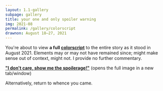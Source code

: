 ```yaml
---
layout: 1.1-gallery
subpage: gallery
title: your one and only spoiler warning
img: 2021-08
permalink: /gallery/colorscript
drawnon: August 18–27, 2021
---
```

You're about to view **a full <a href="https://www.moma.org/audio/playlist/192/2575" target="_blank">colorscript</a>** to the entire story as it stood in August 2021. Elements may or may not have remained since; might make sense out of context, might not. I provide no further commentary.

**<a href="{%include url.html%}/assets/img/gallery/2021-08-colorscript.png" target="_blank">"I don't care, show me the spoilerage!"</a>** (opens the full image in a new tab/window)

Alternatively, return to whence you came.